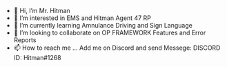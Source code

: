 - 👋 Hi, I’m Mr. Hitman
- 👀 I’m interested in EMS and Hitman Agent 47 RP
- 🌱 I’m currently learning Amnulance Driving and Sign Language
- 💞️ I’m looking to collaborate on OP FRAMEWORK Features and Error Reports
- 📫 How to reach me ... Add me on Discord and send Messege: DISCORD ID: Hitman#1268

<!---
Mr. Hitman is a ✨ special ✨ repository because its `README.md` (this file) appears on your GitHub profile.
You can click the Preview link to take a look at your changes.
--->

